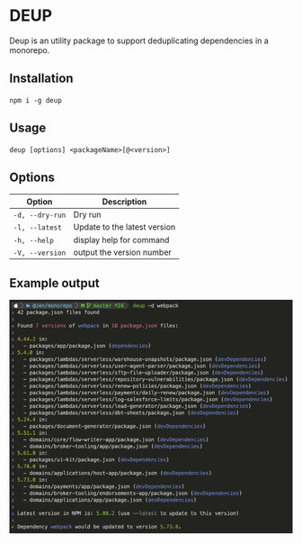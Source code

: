 # DEUP

Deup is an utility package to support deduplicating dependencies in a monorepo.

## Installation

```
npm i -g deup
```

## Usage

```
deup [options] <packageName>[@<version>]
```

## Options

| Option | Description |
| --- | --- |
| `-d, --dry-run` | Dry run |
| `-l, --latest` | Update to the latest version |
| `-h, --help` | display help for command |
| `-V, --version` | output the version number |

## Example output

![](./docs/dry-run-screenshot.png)
